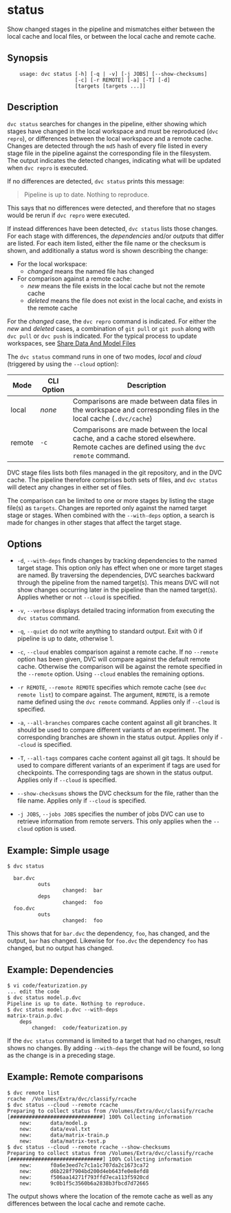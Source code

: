 # status

Show changed stages in the pipeline and mismatches either between the local cache and local files, or between the local cache and remote cache.

## Synopsis

```usage
    usage: dvc status [-h] [-q | -v] [-j JOBS] [--show-checksums]
                      [-c] [-r REMOTE] [-a] [-T] [-d]
                      [targets [targets ...]]
```

## Description

`dvc status` searches for changes in the pipeline, either showing which stages have changed in the local workspace and must be reproduced (`dvc repro`), or differences between the local workspace and a remote cache.  Changes are detected through the `md5` hash of every file listed in every stage file in the pipeline against the corresponding file in the filesystem.  The output indicates the detected changes, indicating what will be updated when `dvc repro` is executed.

If no differences are detected, `dvc status` prints this message:

> Pipeline is up to date. Nothing to reproduce.

This says that no differences were detected, and therefore that no stages would be rerun if `dvc repro` were executed.

If instead differences have been detected, `dvc status` lists those changes.  For each stage with differences, the _dependencies_ and/or _outputs_ that differ are listed.  For each item listed, either the file name or the checksum is shown, and additionally a status word is shown describing the change:

* For the local workspace:
    * _changed_ means the named file has changed
* For comparison against a remote cache:
    * _new_ means the file exists in the local cache but not the remote cache
    * _deleted_ means the file does not exist in the local cache, and exists in the remote cache

For the _changed_ case, the `dvc repro` command is indicated.  For either the _new_ and _deleted_ cases, a combination of `git pull` or `git push` along with `dvc pull` or `dvc push` is indicated.  For the typical process to update workspaces, see [Share Data And Model Files](/doc/use-cases/share-data-and-model-files)

The `dvc status` command runs in one of two modes, _local_ and _cloud_ (triggered by using the `--cloud` option):

Mode   | CLI Option | Description
-------|------------|----------------------------------
local  | _none_     | Comparisons are made between data files in the workspace and corresponding files in the local cache (`.dvc/cache`)
remote | `-c`  | Comparisons are made between the local cache, and a cache stored elsewhere.  Remote caches are defined using the `dvc remote` command.

DVC stage files lists both files managed in the git repository, and in the DVC cache.  The pipeline therefore comprises both sets of files, and `dvc status` will detect any changes in either set of files.

The comparison can be limited to one or more stages by listing the stage file(s) as `targets`.  Changes are reported only against the named target stage or stages.  When combined with the `--with-deps` option, a search is made for changes in other stages that affect the target stage. 

## Options

* `-d`, `--with-deps` finds changes by tracking dependencies to the named target stage.  This option only has effect when one or more target stages are named.  By traversing the dependencies, DVC searches backward through the pipeline from the named target(s).  This means DVC will not show changes occurring later in the pipeline than the named target(s).  Applies whether or not `--cloud` is specified.

* `-v`, `--verbose` displays detailed tracing information from executing the `dvc status` command.

* `-q`, `--quiet` do not write anything to standard output. Exit with 0 if pipeline is up to date, otherwise 1.

* `-c`, `--cloud` enables comparison against a remote cache.  If no `--remote` option has been given, DVC will compare against the default remote cache.  Otherwise the comparison will be against the remote specified in the `--remote` option.  Using `--cloud` enables the remaining options.

* `-r REMOTE`, `--remote REMOTE` specifies which remote cache (see `dvc remote list`) to compare against.  The argument, `REMOTE`, is a remote name defined using the `dvc remote` command.   Applies only if `--cloud` is specified.

* `-a`, `--all-branches` compares cache content against all git branches.  It should be used to compare different variants of an experiment.  The corresponding branches are shown in the status output.  Applies only if `--cloud` is specified.

* `-T`, `--all-tags`  compares cache content against all git tags.  It
should be used to compare different variants of an experiment if tags are used
for checkpoints.  The corresponding tags are shown in the status output.  Applies only if `--cloud` is specified.

* `--show-checksums`  shows the DVC checksum for the file, rather than the file name.  Applies only if `--cloud` is specified.

* `-j JOBS`, `--jobs JOBS` specifies the number of jobs DVC can use to retrieve information from remote servers.  This only applies when the `--cloud` option is used.

## Example: Simple usage

```dvc
$ dvc status

  bar.dvc
          outs
                  changed:  bar
          deps
                  changed:  foo
  foo.dvc
          outs
                  changed:  foo
```

This shows that for `bar.dvc` the dependency, `foo`, has changed, and the output, `bar` has changed.  Likewise for `foo.dvc` the dependency `foo` has changed, but no output has changed.

## Example: Dependencies

```dvc
$ vi code/featurization.py
... edit the code
$ dvc status model.p.dvc 
Pipeline is up to date. Nothing to reproduce.
$ dvc status model.p.dvc --with-deps
matrix-train.p.dvc
	deps
		changed:  code/featurization.py
```

If the `dvc status` command is limited to a target that had no changes, result shows no changes.  By adding `--with-deps` the change will be found, so long as the change is in a preceding stage.

## Example: Remote comparisons

```dvc
$ dvc remote list
rcache	/Volumes/Extra/dvc/classify/rcache
$ dvc status --cloud --remote rcache
Preparing to collect status from /Volumes/Extra/dvc/classify/rcache
[##############################] 100% Collecting information
	new:      data/model.p
	new:      data/eval.txt
	new:      data/matrix-train.p
	new:      data/matrix-test.p
$ dvc status --cloud --remote rcache --show-checksums
Preparing to collect status from /Volumes/Extra/dvc/classify/rcache
[##############################] 100% Collecting information
	new:      f0a6e3eed7c7c1a1c707da2c1673ca72
	new:      d6b228f7904bd200d4eb643fe0e8efd8
	new:      f506aa14271f793ffd7eca113f5920cd
	new:      9c0b1f5c3560b6a2838b3fbcd7d72665
```

The output shows where the location of the remote cache as well as any differences between the local cache and remote cache.  
